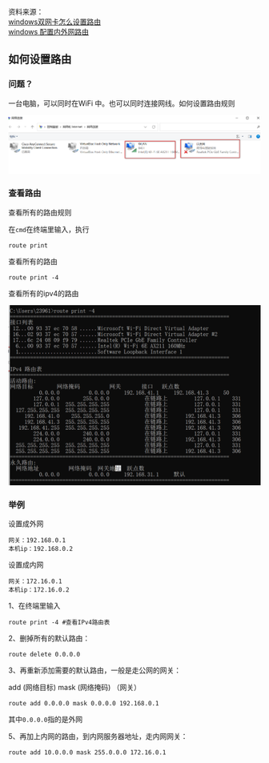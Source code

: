 资料来源：<br/>
[windows双网卡怎么设置路由](https://www.likecs.com/show-927246.html#sc=200)<br/>
[windows 配置内外网路由](https://blog.51cto.com/u_15127619/4383644)


## 如何设置路由
### 问题？

一台电脑，可以同时在WiFi 中。也可以同时连接网线。如何设置路由规则

![image-20221128210134758](images\image-20221128210134758.png)



### 查看路由

查看所有的路由规则

在`cmd`在终端里输入，执行

~~~shell
route print
~~~

查看所有的路由

~~~shell
route print -4
~~~

查看所有的ipv4的路由

![image-20221128211330745](images\image-20221128211330745.png)



### 举例

设置成外网

```
网关：192.168.0.1
本机ip：192.168.0.2
```

设置成内网

```
网关：172.16.0.1
本机ip：172.16.0.2
```



1、在终端里输入 

~~~
route print -4 #查看IPv4路由表
~~~

2、删掉所有的默认路由：

~~~
route delete 0.0.0.0
~~~

3、再重新添加需要的默认路由，一般是走公网的网关：

add (网络目标) mask (网络掩码) （网关）

 ~~~
route add 0.0.0.0 mask 0.0.0.0 192.168.0.1
 ~~~

其中`0.0.0.0`指的是外网

5、再加上内网的路由，到内网服务器地址，走内网网关：

```
route add 10.0.0.0 mask 255.0.0.0 172.16.0.1
```















